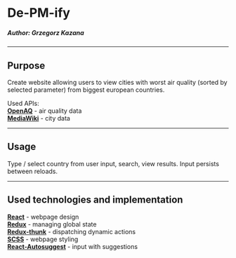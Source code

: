 # De-PM-ify

##### Author: Grzegorz Kazana

---

## Purpose

Create website allowing users to view cities with worst air quality (sorted by selected parameter) from biggest european countries.

Used APIs:\
[**OpenAQ**](https://openaq.org/) - air quality data\
[**MediaWiki**](https://www.mediawiki.org/wiki/API:Main_page/en) - city data

---

## Usage

Type / select country from user input, search, view results.
Input persists between reloads.

---

## Used technologies and implementation

[**React**](https://reactjs.org/) - webpage design\
[**Redux**](https://redux.js.org/) - managing global state\
[**Redux-thunk**](https://github.com/reduxjs/redux-thunk) - dispatching dynamic actions\
[**SCSS**](https://sass-lang.com/) - webpage styling\
[**React-Autosuggest**](https://react-autosuggest.js.org/) - input with suggestions
